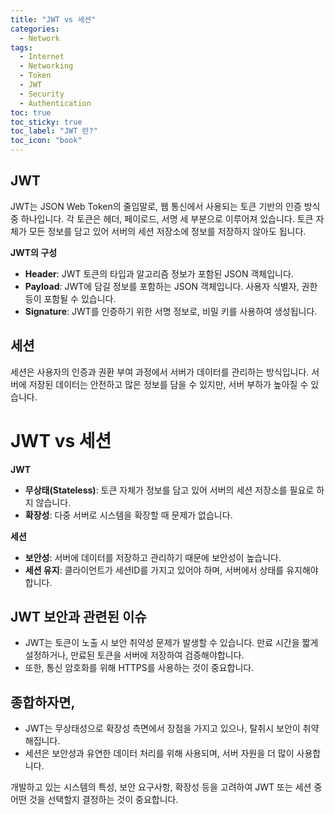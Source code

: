 ```yaml
---
title: "JWT vs 세션"
categories:
  - Network
tags:
  - Internet
  - Networking
  - Token
  - JWT
  - Security
  - Authentication
toc: true
toc_sticky: true
toc_label: "JWT 란?"
toc_icon: "book"
---
```


## JWT
JWT는 JSON Web Token의 줄임말로, 웹 통신에서 사용되는 토큰 기반의 인증 방식 중 하나입니다. 각 토큰은 헤더, 페이로드, 서명 세 부분으로 이루어져 있습니다. 토큰 자체가 모든 정보를 담고 있어 서버의 세션 저장소에 정보를 저장하지 않아도 됩니다.

**JWT의 구성**
- **Header**: JWT 토큰의 타입과 알고리즘 정보가 포함된 JSON 객체입니다.
- **Payload**: JWT에 담길 정보를 포함하는 JSON 객체입니다. 사용자 식별자, 권한 등이 포함될 수 있습니다.
- **Signature**: JWT를 인증하기 위한 서명 정보로, 비밀 키를 사용하여 생성됩니다.

## 세션
세션은 사용자의 인증과 권환 부여 과정에서 서버가 데이터를 관리하는 방식입니다. 서버에 저장된 데이터는 안전하고 많은 정보를 담을 수 있지만, 서버 부하가 높아질 수 있습니다.

# JWT vs 세션
**JWT**
- **무상태(Stateless)**: 토큰 자체가 정보를 담고 있어 서버의 세션 저장소를 필요로 하지 않습니다.
- **확장성**: 다중 서버로 시스템을 확장할 때 문제가 없습니다.
  
**세션**
- **보안성**: 서버에 데이터를 저장하고 관리하기 때문에 보안성이 높습니다.
- **세션 유지**: 클라이언트가 세션ID를 가지고 있어야 하며, 서버에서 상태를 유지해야 합니다.

## JWT 보안과 관련된 이슈
- JWT는 토큰이 노출 시 보안 취약성 문제가 발생할 수 있습니다. 만료 시간을 짧게 설정하거나, 만료된 토큰을 서버에 저장하여 검증해야합니다.
- 또한, 통신 암호화를 위해 HTTPS를 사용하는 것이 중요합니다.

## 종합하자면,
- JWT는 무상태성으로 확장성 측면에서 장점을 가지고 있으나, 탈취시 보안이 취약해집니다.
- 세션은 보안성과 유연한 데이터 처리를 위해 사용되며, 서버 자원을 더 많이 사용합니다.
  
개발하고 있는 시스템의 특성, 보안 요구사항, 확장성 등을 고려하여 JWT 또는 세션 중 어떤 것을 선택할지 결정하는 것이 중요합니다.
